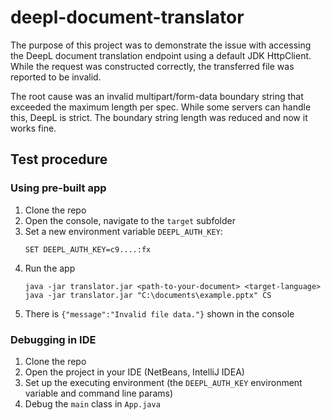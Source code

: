 # deepl-document-translator

The purpose of this project was to demonstrate the issue with accessing the DeepL document translation endpoint
using a default JDK HttpClient. While the request was constructed correctly, the transferred file was reported 
to be invalid.

The root cause was an invalid multipart/form-data boundary string that exceeded the maximum length per spec.
While some servers can handle this, DeepL is strict. The boundary string length was reduced and now it works fine.

## Test procedure

### Using pre-built app
1. Clone the repo
2. Open the console, navigate to the `target` subfolder
3. Set a new environment variable `DEEPL_AUTH_KEY`:
   ```
   SET DEEPL_AUTH_KEY=c9....:fx
   ```
4. Run the app
   ```
   java -jar translator.jar <path-to-your-document> <target-language>
   java -jar translator.jar "C:\documents\example.pptx" CS
   ```
5. There is `{"message":"Invalid file data."}` shown in the console

### Debugging in IDE
1. Clone the repo
2. Open the project in your IDE (NetBeans, IntelliJ IDEA)
3. Set up the executing environment (the `DEEPL_AUTH_KEY` environment variable and command line params) 
4. Debug the `main` class in `App.java`
